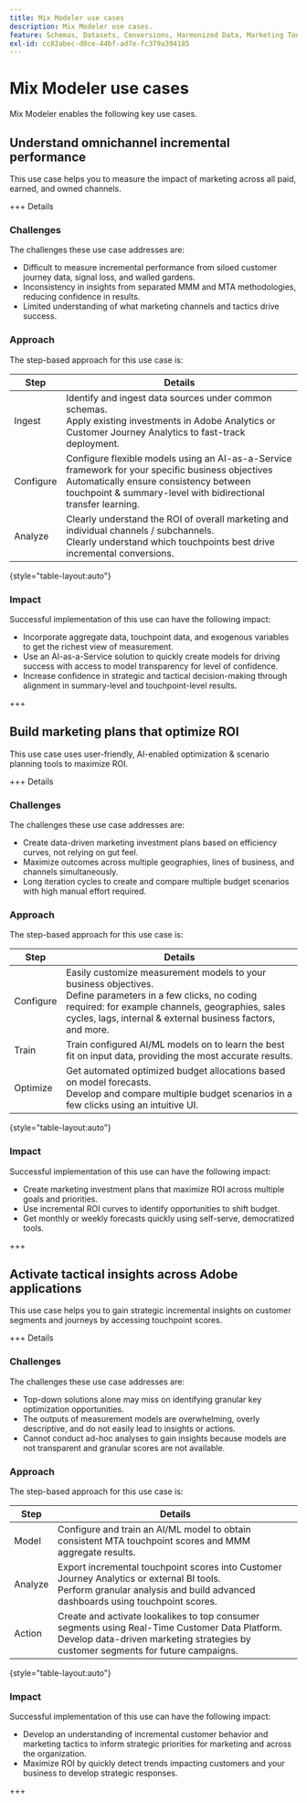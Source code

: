 ```yaml
---
title: Mix Modeler use cases
description: Mix Modeler use cases.
feature: Schemas, Datasets, Conversions, Harmonized Data, Marketing Touch Points, Models, Plans
exl-id: cc82abec-d0ce-44bf-ad7e-fc379a394185
---
```

# Mix Modeler use cases

Mix Modeler enables the following key use cases.

## Understand omnichannel incremental performance

This use case helps you to measure the impact of marketing across all paid, earned, and owned channels.

+++ Details

### Challenges

The challenges these use case addresses are:

* Difficult to measure incremental performance from siloed customer journey data, signal loss, and walled gardens.
* Inconsistency in insights from separated MMM and MTA methodologies, reducing confidence in results.
* Limited understanding of what marketing channels and tactics drive success.

### Approach

The step-based approach for this use case is:

| Step | Details |
|---|---|
| Ingest | Identify and ingest data sources under common schemas. <br/>Apply existing investments in  Adobe Analytics or Customer Journey Analytics to fast-track deployment. |
| Configure | Configure flexible models using an AI-as-a-Service framework for your specific business objectives<br/>Automatically ensure consistency between touchpoint & summary-level with bidirectional transfer learning. |
| Analyze | Clearly understand the ROI of overall marketing and individual channels / subchannels.<br/>Clearly understand which touchpoints best drive incremental conversions. |

{style="table-layout:auto"}


### Impact 

Successful implementation of this use can have the following impact:

* Incorporate aggregate data, touchpoint data, and exogenous variables to get the richest view of measurement.
* Use an AI-as-a-Service solution to quickly create models for driving success with access to model transparency for level of confidence.
* Increase confidence in strategic and tactical decision-making through alignment in summary-level and touchpoint-level results.

+++


## Build marketing plans that optimize ROI

This use case uses user-friendly, AI-enabled optimization & scenario planning tools to maximize ROI.

+++ Details

### Challenges

The challenges these use case addresses are:

* Create data-driven marketing investment plans based on efficiency curves, not relying on gut feel.
* Maximize outcomes across multiple geographies, lines of business, and channels simultaneously.
* Long iteration cycles to create and compare multiple budget scenarios with high manual effort required.


### Approach

The step-based approach for this use case is:

| Step | Details |
|---|---|
| Configure | Easily customize measurement models to your business objectives.<br/>Define parameters in a few clicks, no coding required: for example channels, geographies, sales cycles, lags, internal & external business factors, and more.|
| Train | Train configured AI/ML models on to learn the best fit on input data, providing the most accurate results. |
| Optimize | Get automated optimized budget allocations based on model forecasts.<br/>Develop and compare multiple budget scenarios in a few clicks using an intuitive UI. |

{style="table-layout:auto"}


### Impact 

Successful implementation of this use can have the following impact:

* Create marketing investment plans that maximize ROI across multiple goals and priorities.
* Use incremental ROI curves to identify opportunities to shift budget.
* Get monthly or weekly forecasts quickly using self-serve, democratized tools.

+++

<!-- This use case is not supported with initial release

## Make data-driven inflight optimizations

This use case helps you to improve ROI weekly by assessing actual and forecasted performance to make inflight improvements.

+++ Details

### Challenges

The challenges this use case addresses are:

* Campaign performance is often slow, or lacks granularity need to confidently optimize.
* Messy, non-standardized data across dozens of channels and sources drives slow time to insight.
* No democratized access to tools and overreliance on select experts or external vendors, increasing turnaround times.



### Approach

The step based approach for this use case:

| Step | Details |
|---|---|
| Ingest | Ingest data in common schemas for easy model refreshes and reusability across Experience Platform applications.<br/>Streamline data piping, cleaning & QA with automated harmonization tools. |
| Refresh | Build and refresh AI/ML  models using a user-friendly, self-service platform.<br/>Get new results, including historic and forecasted ROIs by channel, on a weekly or monthly basis. |
| Optimize | Make rapid inflight optimizations by shifting spend across channels based on measured performance. |

{style="table-layout:auto"}


### Impact 

Successful implementation of this use can have the following impact:

* Maximize speed, scalability, and usability across measurement & analytic use cases with standardized data schemas and common data foundation.
* Rapidly make weekly or monthly inflight optimizations and maximize ROI with data-driven spend shifts that reflect best forecasted ROIs.

+++

-->

## Activate tactical insights across Adobe applications

This use case helps you to gain strategic incremental insights on customer segments and journeys by accessing touchpoint scores.

+++ Details

### Challenges

The challenges these use case addresses are:

* Top-down solutions alone may miss on identifying granular key optimization opportunities.
* The outputs of measurement models are overwhelming, overly descriptive, and do not easily lead to insights or actions.
* Cannot conduct ad-hoc analyses to gain insights because models are not transparent and granular scores are not available.


### Approach

The step-based approach for this use case is:

| Step | Details |
|---|---|
| Model | Configure and train an AI/ML model to obtain consistent MTA touchpoint scores and MMM aggregate results. |
| Analyze | Export incremental touchpoint scores into Customer Journey Analytics or external BI tools.<br/>Perform granular analysis and build advanced dashboards using touchpoint scores. |
| Action | Create and activate lookalikes to top consumer segments using Real-Time Customer Data Platform.<br/>Develop data-driven marketing strategies by customer segments for future campaigns. | 

{style="table-layout:auto"}


### Impact 

Successful implementation of this use can have the following impact:

* Develop an understanding of incremental customer behavior and marketing tactics to inform strategic priorities for marketing and across the organization.
* Maximize ROI by quickly detect trends impacting customers and your business to develop strategic responses.


+++

